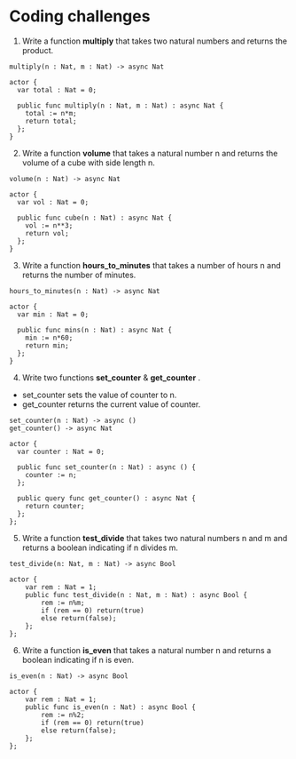 # Coding challenges
1. Write a function **multiply** that takes two natural numbers and returns the product. 
```
multiply(n : Nat, m : Nat) -> async Nat
```

```
actor {
  var total : Nat = 0;

  public func multiply(n : Nat, m : Nat) : async Nat {
    total := n*m;
    return total;
  };
}
```
2. Write a function **volume** that takes a natural number n and returns the volume of a cube with side length n.
```
volume(n : Nat) -> async Nat
```
```
actor {
  var vol : Nat = 0;

  public func cube(n : Nat) : async Nat {
    vol := n**3;
    return vol;
  };
}
```

3. Write a function **hours_to_minutes** that takes a number of hours n and returns the number of minutes.
```
hours_to_minutes(n : Nat) -> async Nat
```
```
actor {
  var min : Nat = 0;

  public func mins(n : Nat) : async Nat {
    min := n*60;
    return min;
  };
}
```
4. Write two functions **set_counter** & **get_counter** .

- set_counter sets the value of counter to n.
- get_counter returns the current value of counter.
```
set_counter(n : Nat) -> async ()
get_counter() -> async Nat
```
```
actor {
  var counter : Nat = 0;

  public func set_counter(n : Nat) : async () {
    counter := n;
  };

  public query func get_counter() : async Nat {
    return counter;
  };
};
```
5. Write a function **test_divide** that takes two natural numbers n and m and returns a boolean indicating if n divides m.
```
test_divide(n: Nat, m : Nat) -> async Bool
```
```
actor {
    var rem : Nat = 1;
    public func test_divide(n : Nat, m : Nat) : async Bool {
        rem := n%m;
        if (rem == 0) return(true) 
        else return(false);
    };
};
```
6. Write a function **is_even** that takes a natural number n and returns a boolean indicating if n is even.
```
is_even(n : Nat) -> async Bool 
```
```
actor {
    var rem : Nat = 1;
    public func is_even(n : Nat) : async Bool {
        rem := n%2;
        if (rem == 0) return(true) 
        else return(false);
    };
};
```
